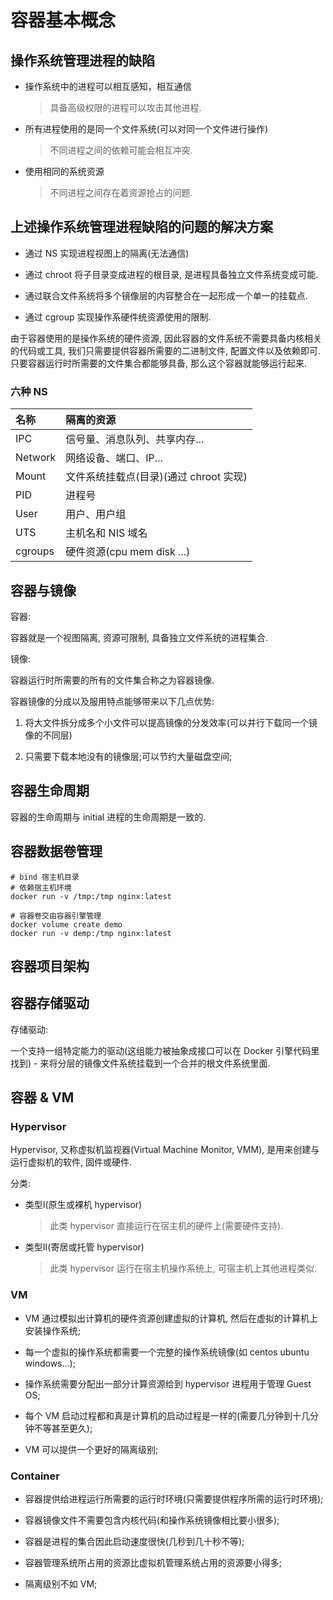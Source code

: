 # 容器基本概念

## 操作系统管理进程的缺陷

- 操作系统中的进程可以相互感知，相互通信
   > 具备高级权限的进程可以攻击其他进程.

- 所有进程使用的是同一个文件系统(可以对同一个文件进行操作)
   > 不同进程之间的依赖可能会相互冲突.

- 使用相同的系统资源
   > 不同进程之间存在着资源抢占的问题.

## 上述操作系统管理进程缺陷的问题的解决方案

- 通过 NS 实现进程视图上的隔离(无法通信)

- 通过 chroot 将子目录变成进程的根目录, 是进程具备独立文件系统变成可能.

- 通过联合文件系统将多个镜像层的内容整合在一起形成一个单一的挂载点.

- 通过 cgroup 实现操作系硬件统资源使用的限制.

由于容器使用的是操作系统的硬件资源, 因此容器的文件系统不需要具备内核相关的代码或工具, 我们只需要提供容器所需要的二进制文件, 配置文件以及依赖即可. 只要容器运行时所需要的文件集合都能够具备, 那么这个容器就能够运行起来.

### 六种 NS

|  名称   |  隔离的资源                             |
| :----   |  :----                                  |
| IPC     |  信号量、消息队列、共享内存...           |
| Network |  网络设备、端口、IP...                   |
| Mount   |  文件系统挂载点(目录)(通过 chroot 实现)  |
| PID     |  进程号                                  |
| User    |  用户、用户组                            |
| UTS     |  主机名和 NIS 域名                       |
| cgroups |  硬件资源(cpu mem disk ...)              |

## 容器与镜像

容器:

   容器就是一个视图隔离, 资源可限制, 具备独立文件系统的进程集合.

镜像:

   容器运行时所需要的所有的文件集合称之为容器镜像.

容器镜像的分成以及服用特点能够带来以下几点优势:

1. 将大文件拆分成多个小文件可以提高镜像的分发效率(可以并行下载同一个镜像的不同层)

2. 只需要下载本地没有的镜像层;可以节约大量磁盘空间;

## 容器生命周期

容器的生命周期与 initial 进程的生命周期是一致的.

## 容器数据卷管理

```shell
# bind 宿主机目录
# 依赖宿主机环境
docker run -v /tmp:/tmp nginx:latest

# 容器卷交由容器引擎管理
docker volume create demo
docker run -v demp:/tmp nginx:latest

```

## 容器项目架构

## 容器存储驱动

存储驱动:

   一个支持一组特定能力的驱动(这组能力被抽象成接口可以在 Docker 引擎代码里找到) - 来将分层的镜像文件系统挂载到一个合并的根文件系统里面.

## 容器 & VM

### Hypervisor

Hypervisor, 又称虚拟机监视器(Virtual Machine Monitor, VMM), 是用来创建与运行虚拟机的软件, 固件或硬件.

分类:

- 类型Ⅰ(原生或裸机 hypervisor)
   > 此类 hypervisor 直接运行在宿主机的硬件上(需要硬件支持).

- 类型Ⅱ(寄居或托管 hypervisor)
   > 此类 hypervisor 运行在宿主机操作系统上, 可宿主机上其他进程类似.

### VM

- VM 通过模拟出计算机的硬件资源创建虚拟的计算机, 然后在虚拟的计算机上安装操作系统;

- 每一个虚拟的操作系统都需要一个完整的操作系统镜像(如 centos ubuntu windows...);

- 操作系统需要分配出一部分计算资源给到 hypervisor 进程用于管理 Guest OS;

- 每个 VM 启动过程都和真是计算机的启动过程是一样的(需要几分钟到十几分钟不等甚至更久);

- VM 可以提供一个更好的隔离级别;

### Container

- 容器提供给进程运行所需要的运行时环境(只需要提供程序所需的运行时环境);

- 容器镜像文件不需要包含内核代码(和操作系统镜像相比要小很多);

- 容器是进程的集合因此启动速度很快(几秒到几十秒不等);

- 容器管理系统所占用的资源比虚拟机管理系统占用的资源要小得多;

- 隔离级别不如 VM;
